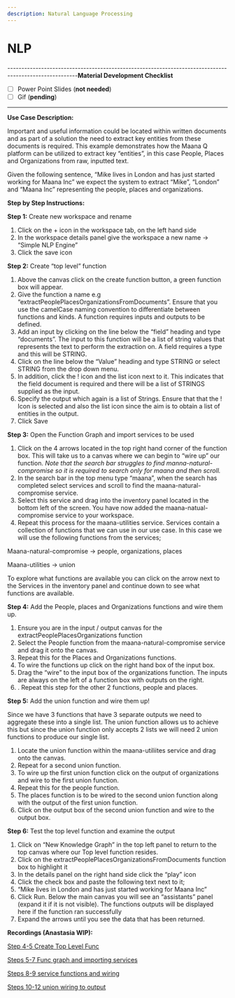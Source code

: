 ```yaml
---
description: Natural Language Processing
---
```


# NLP

-------------------------------------------------------------------------------------------------------**Material Development Checklist**

* [ ] Power Point Slides \(**not needed**\)
* [ ] Gif \(**pending**\)

-------------------------------------------------------------------------------------------------------

**Use Case Description:**  

Important and useful information could be located within written documents and as part of a solution the need to extract key entities from these documents is required.  This example demonstrates how the Maana Q platform can be utilized to extract key “entities”, in this case People, Places and Organizations from raw, inputted text.  

Given the following sentence, “Mike lives in London and has just started working for Maana Inc” we expect the system to extract “Mike”, “London” and “Maana Inc” representing the people, places and organizations.  

**Step by Step Instructions:** 

**Step 1:** Create new workspace and rename 

1. Click on the + icon in the workspace tab, on the left hand side 
2. In the workspace details panel give the workspace a new name -&gt; “Simple NLP Engine” 
3. Click the save icon  

**Step 2:** Create “top level” function 

1. Above the canvas click on the create function button, a green function box will appear.  
2. Give the function a name e.g “extractPeoplePlacesOrganizationsFromDocuments”.  Ensure that you use the camelCase naming convention to differentiate between functions and kinds.  A function requires inputs and outputs to be defined.   
3. Add an input by clicking on the line below the “field” heading and type “documents”.  The input to this function will be a list of string values that represents the text to perform the extraction on.  A field requires a type and this will be STRING.   
4. Click on the line below the “Value” heading and type STRING or select STRING from the drop down menu.  
5. In addition, click the ! icon and the list icon next to it.  This indicates that the field document is required and there will be a list of STRINGS supplied as the input. 
6. Specify the output which again is a list of Strings.  Ensure that that the ! Icon is selected and also the list icon since the aim is to obtain a list of entities in the output. 
7. Click Save 

**Step 3:** Open the Function Graph and import services to be used 

1. Click on the 4 arrows located in the top right hand corner of the function box. This will take us to a canvas where we can begin to “wire up” our function. _Note that the search bar struggles to find manna-natural-compromise so it is required to search only for maana and then scroll._ 
2. In the search bar in the top menu type “maana”, when the search has completed select services and scroll to find the maana-natural-compromise service.   
3. Select this service and drag into the inventory panel located in the bottom left of the screen.  You have now added the maana-natual-compromise service to your workspace.   
4. Repeat this process for the maana-utilities service. Services contain a collection of functions that we can use in our use case.  In this case we will use the following functions from the services; 

Maana-natural-compromise -&gt; people, organizations, places  

Maana-utilities -&gt; union 

To explore what functions are available you can click on the arrow next to the Services in the inventory panel and continue down to see what functions are available. 

**Step 4:** Add the People, places and Organizations functions and wire them up.

1. Ensure you are in the input / output canvas for the extractPeoplePlacesOrganizations function 
2. Select the People function from the maana-natural-compromise service and drag it onto the canvas.   
3. Repeat this for the Places and Organizations functions. 
4. To wire the functions up click on the right hand box of the input box.   
5. Drag the “wire” to the input box of the organizations function.  The inputs are always on the left of a function box with outputs on the right. 
6. . Repeat this step for the other 2 functions, people and places. 

**Step 5:** Add the union function and wire them up! 

Since we have 3 functions that have 3 separate outputs we need to aggregate these into a single list.  The union function allows us to achieve this but since the union function only accepts 2 lists we will need 2 union functions to produce our single list.  

1. Locate the union function within the maana-utiliites service and drag onto the canvas.  
2. Repeat for a second union function. 
3. To wire up the first union function click on the output of organizations and wire to the first union function.  
4. Repeat this for the people function.   
5. The places function is to be wired to the second union function along with the output of the first union function. 
6. Click on the output box of the second union function and wire to the output box. 

**Step 6:** Test the top level function and examine the output 

1. Click on “New Knowledge Graph” in the top left panel to return to the top canvas where our Top level function resides. 
2. Click on the extractPeoplePlacesOrganizationsFromDocuments function box to highlight it 
3. In the details panel on the right hand side click the “play” icon 
4. Click the check box and paste the following text next to it; 
5. “Mike lives in London and has just started working for Maana Inc” 
6. Click Run. Below the main canvas you will see an “assistants” panel \(expand it if it is not visible\). The functions outputs will be displayed here if the function ran successfully 
7. Expand the arrows until you see the data that has been returned. 



**Recordings \(Anastasia WIP\):**

[Step 4-5 Create Top Level Func](https://maanaimages.blob.core.windows.net/maana-q-documentation/QTraining_videos/nlp_gifs/Step%204-5%20Create%20Top%20Level%20Func.gif)

[Steps 5-7 Func graph and importing services](https://maanaimages.blob.core.windows.net/maana-q-documentation/QTraining_videos/nlp_gifs/Steps%205-7%20Func%20graph%20and%20importing%20services.gif)

[Steps 8-9 service functions and wiring](https://maanaimages.blob.core.windows.net/maana-q-documentation/QTraining_videos/nlp_gifs/Steps%208-9%20service%20functions%20and%20wiring.gif)

[Steps 10-12 union wiring to output](https://maanaimages.blob.core.windows.net/maana-q-documentation/QTraining_videos/nlp_gifs/steps%2010-12%20union%20wiring%20to%20output.gif)





